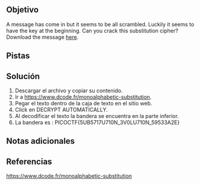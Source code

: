 ## Objetivo
A message has come in but it seems to be all scrambled. Luckily it seems to have the key at the beginning. Can you crack this substitution cipher?Download the message [here](https://artifacts.picoctf.net/c/152/message.txt).

## Pistas
## Solución
1. Descargar el archivo y copiar su contenido.
2. Ir a https://www.dcode.fr/monoalphabetic-substitution.
3. Pegar el texto dentro de la caja de texto en el sitio web.
4. Click en DECRYPT AUTOMATICALLY.
5. Al decodificar el texto la bandera se encuentra en la parte inferior.
6. La bandera es :
PICOCTF{5UB5717U710N_3V0LU710N_59533A2E}
## Notas adicionales
## Referencias
https://www.dcode.fr/monoalphabetic-substitution
